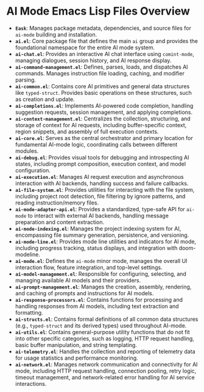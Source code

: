 # AI Mode Emacs Lisp Files Overview

*   **`Eask`**: Manages package metadata, dependencies, and source files for `ai-mode` building and installation.
*   **`ai.el`**: Core package file that defines the main `ai` group and provides the foundational namespace for the entire AI mode system.
*   **`ai-chat.el`**: Provides an interactive AI chat interface using `comint-mode`, managing dialogues, session history, and AI response display.
*   **`ai-command-management.el`**: Defines, parses, loads, and dispatches AI commands. Manages instruction file loading, caching, and modifier parsing.
*   **`ai-common.el`**: Contains core AI primitives and general data structures like `typed-struct`. Provides basic operations on these structures, such as creation and update.
*   **`ai-completions.el`**: Implements AI-powered code completion, handling suggestion requests, session management, and applying completions.
*   **`ai-context-management.el`**: Centralizes the collection, structuring, and storage of context for AI requests, including buffer-specific context, region snippets, and assembly of full execution contexts.
*   **`ai-core.el`**: Serves as the central orchestrator and primary location for fundamental AI-mode logic, coordinating calls between different modules.
*   **`ai-debug.el`**: Provides visual tools for debugging and introspecting AI states, including prompt composition, execution context, and model configuration.
*   **`ai-execution.el`**: Manages AI request execution and asynchronous interaction with AI backends, handling success and failure callbacks.
*   **`ai-file-system.el`**: Provides utilities for interacting with the file system, including project root detection, file filtering by ignore patterns, and reading instruction/memory files.
*   **`ai-mode-adapter-api.el`**: Provides a standardized, type-safe API for `ai-mode` to interact with external AI backends, handling message preparation and content extraction.
*   **`ai-mode-indexing.el`**: Manages the project indexing system for AI, encompassing file summary generation, persistence, and versioning.
*   **`ai-mode-line.el`**: Provides mode line utilities and indicators for AI mode, including progress tracking, status displays, and integration with doom-modeline.
*   **`ai-mode.el`**: Defines the `ai-mode` minor mode, manages the overall UI interaction flow, feature integration, and top-level settings.
*   **`ai-model-management.el`**: Responsible for configuring, selecting, and managing available AI models and their providers.
*   **`ai-prompt-management.el`**: Manages the creation, assembly, rendering, and caching of prompts and instructions for AI models.
*   **`ai-response-processors.el`**: Contains functions for processing and handling responses from AI models, including text extraction and formatting.
*   **`ai-structs.el`**: Contains formal definitions of all common data structures (e.g., `typed-struct` and its derived types) used throughout AI-mode.
*   **`ai-utils.el`**: Contains general-purpose utility functions that do not fit into other specific categories, such as logging, HTTP request handling, basic buffer manipulation, and string templating.
*   **`ai-telemetry.el`**: Handles the collection and reporting of telemetry data for usage statistics and performance monitoring.
*   **`ai-network.el`**: Manages network communication and connectivity for AI mode, including HTTP request handling, connection pooling, retry logic, timeout management, and network-related error handling for AI service interactions.
